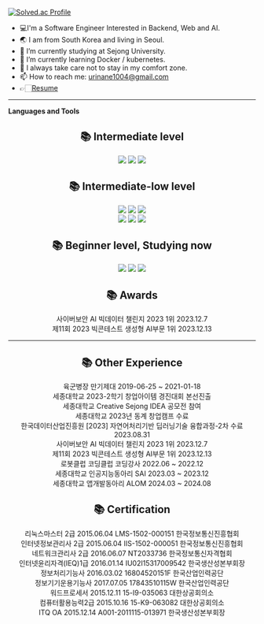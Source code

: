 [![Solved.ac Profile](http://mazassumnida.wtf/api/v2/generate_badge?boj=urinaner)](https://solved.ac/urinaner/)


- 💻I'm a Software Engineer Interested in Backend, Web and AI.
- 🌏 I am from South Korea and living in Seoul.
- 🔭 I’m currently studying at Sejong University.
- 🌱 I’m currently learning Docker / kubernetes. 
- 🚀 I always take care not to stay in my comfort zone.
- 📫 How to reach me: urinane1004@gmail.com
- 👉🏻[Resume](https://aerial-parakeet-030.notion.site/Yung-Jae-Jang-a0fa3e7dbbb34f90947c7b517704442c)
 

<hr>


**Languages and Tools**  
<div align=center><h2>📚 Intermediate level </h2></div>
<div align=center>
  <img src="https://img.shields.io/badge/Linux-FCC624?style=for-the-badge&logo=Linux&logoColor=white"/>
  <img src="https://img.shields.io/badge/Docker-1BA0D7?style=for-the-badge&logo=Docker&logoColor=white">
  <img src="https://img.shields.io/badge/Slack-4A154B?style=for-the-badge&logo=Slack&logoColor=white">
</div>

<div align=center><h2>📚 Intermediate-low level </h2></div>
<div align=center>
  <img src="https://img.shields.io/badge/postman-FF6C37?style=for-the-badge&logo=postman&logoColor=white">
  <img src="https://img.shields.io/badge/SpringBoot-6DB33F?style=for-the-badge&logo=Spring Boot&logoColor=white">
  <img src="https://img.shields.io/badge/Mysql-4479A1?style=for-the-badge&logo=MySQL&logoColor=white">
  <br>
  <img src="https://img.shields.io/badge/java-007396?style=for-the-badge&logo=JAVA&logoColor=white">
  <img src="https://img.shields.io/badge/React-61DAFB?style=for-the-badge&logo=React&logoColor=white">
  <img src="https://img.shields.io/badge/Jenkins-D24939?style=for-the-badge&logo=Jenkins&logoColor=white">
</div>

<div align=center><h2>📚 Beginner level, Studying now </h2></div>
<div align=center>
 <img src="https://img.shields.io/badge/Kubernetes-1BA0D7?style=for-the-badge&logo=Kubernetes&logoColor=white">
 <img src="https://img.shields.io/badge/AWS SAA-232F3E?style=for-the-badge&logo=AWS SAA&logoColor=white">
 <img src="https://img.shields.io/badge/ArgoCD-EF7B4D?style=for-the-badge&logo=Argos&logoColor=white">
 <br>
</div>

<div align=center><h2>📚 Awards</h2></div>
<div align=center>사이버보안 AI 빅데이터 챌린지 2023 1위 2023.12.7</div>
<div align=center>제11회 2023 빅콘테스트 생성형 AI부문 1위 2023.12.13</div>


<hr>

<div align=center><h2>📚 Other Experience</h2></div>
<div align=center>
  육군병장 만기제대 2019-06-25 ~ 2021-01-18
  <br>
  세종대학교 2023-2학기 창업아이템 경진대회 본선진출
  <br>
  세종대학교 Creative Sejong IDEA 공모전 참여
  <br>
  세종대학교 2023년 동계 창업캠프 수료
  <br>
  한국데이터산업진흥원 [2023] 자연어처리기반 딥러닝기술 융합과정-2차 수료 2023.08.31
  <br>
  사이버보안 AI 빅데이터 챌린지 2023 1위 2023.12.7
  <br>
  제11회 2023 빅콘테스트 생성형 AI부문 1위 2023.12.13
  <br>
  로봇클럽 코딩클럽 코딩강사 2022.06 ~ 2022.12
  <br>
  세종대학교 인공지능동아리 SAI 2023.03 ~ 2023.12
  <br>
  세종대학교 앱개발동아리 ALOM 2024.03 ~ 2024.08
</div>

<div align=center><h2>📚 Certification</h2></div>
<div align=center>
  리눅스마스터 2급 2015.06.04 LMS-1502-000151 한국정보통신진흥협회
  <br>
  인터넷정보관리사 2급 2015.06.04 IIS-1502-000051 한국정보통신진흥협회
  <br>
  네트워크관리사 2급 2016.06.07 NT2033736 한국정보통신자격협회
  <br>
  인터넷윤리자격(IEQ)1급 2016.01.14 IU02I15317009542 한국생산성본부회장
  <br>
  정보처리기능사 2016.03.02 16804520151F 한국산업인력공단
  <br>
  정보기기운용기능사 2017.07.05 17843510115W 한국산업인력공단
  <br>
  워드프로세서 2015.12.11 15-I9-035063 대한상공회의소
  <br>
  컴퓨터활용능력2급 2015.10.16 15-K9-063082 대한상공회의소
  <br>
  ITQ OA 2015.12.14 A001-2011115-013971 한국생산성본부회장
</div>
